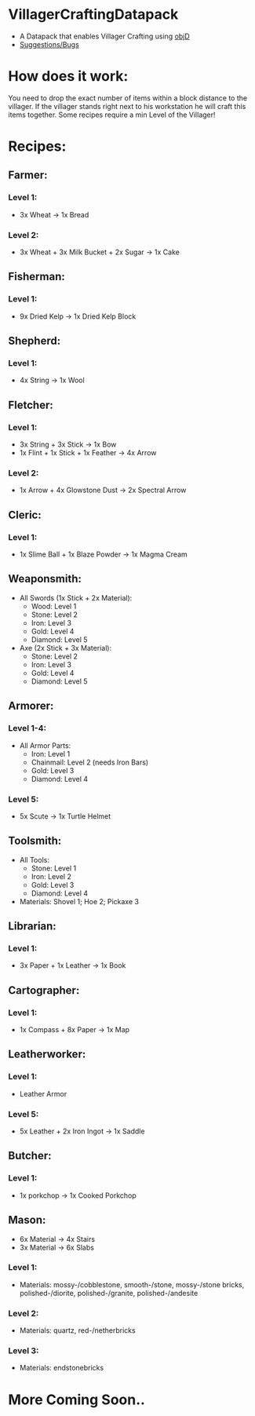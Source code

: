 # VillagerCraftingDatapack
- A Datapack that enables Villager Crafting using [objD](https://github.com/Stevertus/objD)
- [Suggestions/Bugs](https://github.com/d0mmi/VillagerCraftingDatapack/issues/new)
# How does it work:
You need to drop the exact number of items within a block distance to the villager.
If the villager stands right next to his workstation he will craft this items together.
Some recipes require a min Level of the Villager!
# Recipes:
## Farmer:
### Level 1:
  - 3x Wheat -> 1x Bread
### Level 2:
  - 3x Wheat + 3x Milk Bucket + 2x Sugar -> 1x Cake
## Fisherman:
### Level 1:
  - 9x Dried Kelp -> 1x Dried Kelp Block
## Shepherd:
### Level 1:
  - 4x String -> 1x Wool
## Fletcher:
### Level 1:
  - 3x String + 3x Stick -> 1x Bow
  - 1x Flint + 1x Stick + 1x Feather -> 4x Arrow
### Level 2:
  - 1x Arrow + 4x Glowstone Dust -> 2x Spectral Arrow
## Cleric:
### Level 1:
  - 1x Slime Ball + 1x Blaze Powder -> 1x Magma Cream
## Weaponsmith:
  - All Swords (1x Stick + 2x Material):
    - Wood: Level 1
    - Stone: Level 2
    - Iron: Level 3
    - Gold: Level 4
    - Diamond: Level 5
  - Axe (2x Stick + 3x Material):
    - Stone: Level 2
    - Iron: Level 3
    - Gold: Level 4
    - Diamond: Level 5
## Armorer:
### Level 1-4:
  - All Armor Parts:
    - Iron: Level 1
    - Chainmail: Level 2 (needs Iron Bars)
    - Gold: Level 3
    - Diamond: Level 4
### Level 5:
  - 5x Scute -> 1x Turtle Helmet
## Toolsmith:
  - All Tools:
    - Stone: Level 1
    - Iron: Level 2
    - Gold: Level 3
    - Diamond: Level 4
  - Materials: Shovel 1; Hoe 2; Pickaxe 3
## Librarian:
### Level 1:
  - 3x Paper + 1x Leather -> 1x Book
## Cartographer:
### Level 1:
  - 1x Compass + 8x Paper -> 1x Map
## Leatherworker:
### Level 1:
  - Leather Armor
### Level 5:
  - 5x Leather + 2x Iron Ingot -> 1x Saddle
## Butcher:
### Level 1:
  - 1x porkchop -> 1x Cooked Porkchop
## Mason:
  - 6x Material -> 4x Stairs
  - 3x Material -> 6x Slabs
### Level 1:
  - Materials: mossy-/cobblestone, smooth-/stone, mossy-/stone bricks, polished-/diorite, polished-/granite, polished-/andesite
### Level 2:
  - Materials: quartz, red-/netherbricks
### Level 3:
  - Materials: endstonebricks
# More Coming Soon..
